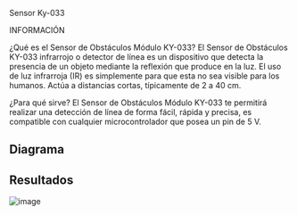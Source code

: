 Sensor Ky-033 

INFORMACIÓN

¿Qué es el Sensor de Obstáculos Módulo KY-033?
El Sensor de Obstáculos KY-033 infrarrojo o detector de línea es un dispositivo que detecta la presencia de un objeto mediante la reflexión que produce en la luz. El uso de luz infrarroja (IR) es simplemente para que esta no sea visible para los humanos. Actúa a distancias cortas, típicamente de 2 a 40 cm.

¿Para qué sirve?
El Sensor de Obstáculos Módulo KY-033 te permitirá realizar una detección de línea de forma fácil, rápida y precisa, es compatible con cualquier microcontrolador que posea un pin de 5 V.

<h2> Diagrama </h2>


<h2> Resultados </h2>

![image](Ky-033%20Tracking.gif)
